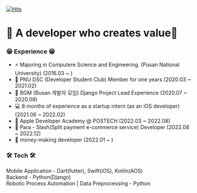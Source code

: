
[![Hits](https://hits.seeyoufarm.com/api/count/incr/badge.svg?url=https%3A%2F%2Fgithub.com%2FyeongwooCho&count_bg=%23289CDD&title_bg=%23555555&icon=&icon_color=%232B2A2A&title=hits&edge_flat=false)](https://hits.seeyoufarm.com)


# 📱 A developer who creates value📱

### 😁 Experience 😁
- ⚡ Majoring in Computere Science and Engineering. (Pusan National University) (2016.03 ~ )
- 👯 PNU DSC (Developer Student Club) Member for one years (2020.03 ~ 2021.02)
- 🔭 BGM (Busan 개발자 모임) Django Project Lead Experience (2020.07 ~ 2020.08)
- 💻 8 months of experience as a startup intern (as an iOS developer) (2021.06 ~ 2022.02)
- 🍎 Apple Developer Academy @ POSTECH (2022.03 ~ 2022.08)
- 🐤 Para - Slash(Split payment e-commerce service) Developer (2022.08 ~ 2022.12)
- 💸 money-making developer (2022.01 ~ )


### 🛠 Tech 🛠
Mobile Application - Dart(futter), Swift(iOS), Kotiln(AOS)<br>
Backend - Python(Django)<br>
Robotic Process Automation | Data Preprocessing - Python<br>


<!-- ![yeongwoo's github stats](https://github-readme-stats.vercel.app/api?username=yeongwooCho&show_icons=true) -->

